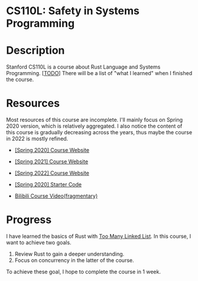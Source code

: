 # CS110L: Safety in Systems Programming

# Description

Stanford CS110L is a course about Rust Language and Systems Programming. [<u>TODO</u>] There will be a list of "what I learned" when I finished the course.

# Resources

Most resources of this course are incomplete. I'll mainly focus on Spring 2020 version, which is relatively aggregated. I also notice the content of this course is gradually decreasing across the years, thus maybe the course in 2022 is mostly refined.

- [[Spring 2020] Course Website](https://reberhardt.com/cs110l/spring-2020/)
- [[Spring 2021] Course Website](https://reberhardt.com/cs110l/spring-2021/)
- [[Spring 2022] Course Website](https://web.stanford.edu/class/cs110l/)

- [[Spring 2020] Starter Code](https://github.com/reberhardt7/cs110l-spr-2020-starter-code)

- [Bilibili Course Video(fragmentary)](https://www.bilibili.com/video/BV1Ra411A7kN)

# Progress

I have learned the basics of Rust with [Too Many Linked List](https://rust-unofficial.github.io/too-many-lists/). In this course, I want to achieve two goals.

1. Review Rust to gain a deeper understanding.
2. Focus on concurrency in the latter of the course.

To achieve these goal, I hope to complete the course in 1 week.
